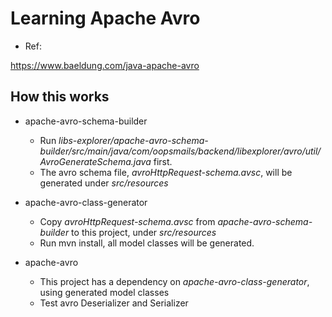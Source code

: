 # Learning Apache Avro

- Ref:

https://www.baeldung.com/java-apache-avro

## How this works

- apache-avro-schema-builder

    - Run *libs-explorer/apache-avro-schema-builder/src/main/java/com/oopsmails/backend/libexplorer/avro/util/AvroGenerateSchema.java* first.
    - The avro schema file, *avroHttpRequest-schema.avsc*, will be generated under *src/resources*
    
- apache-avro-class-generator

    - Copy *avroHttpRequest-schema.avsc* from *apache-avro-schema-builder* to this project, under *src/resources*
    - Run mvn install, all model classes will be generated.
    
- apache-avro

    - This project has a dependency on *apache-avro-class-generator*, using generated model classes
    - Test avro Deserializer and Serializer

